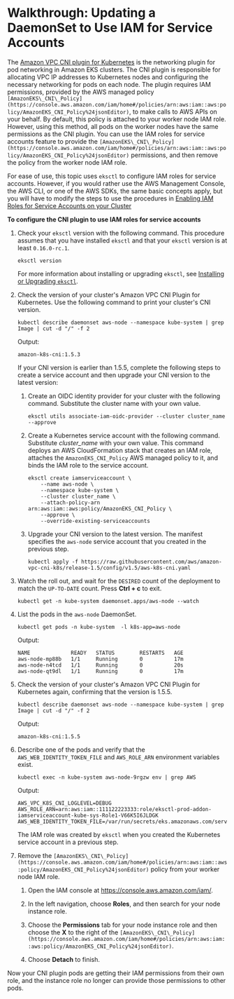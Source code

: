 # Walkthrough: Updating a DaemonSet to Use IAM for Service Accounts<a name="iam-roles-for-service-accounts-cni-walkthrough"></a>

The [Amazon VPC CNI plugin for Kubernetes](https://github.com/aws/amazon-vpc-cni-k8s) is the networking plugin for pod networking in Amazon EKS clusters\. The CNI plugin is responsible for allocating VPC IP addresses to Kubernetes nodes and configuring the necessary networking for pods on each node\. The plugin requires IAM permissions, provided by the AWS managed policy `[AmazonEKS\_CNI\_Policy](https://console.aws.amazon.com/iam/home#/policies/arn:aws:iam::aws:policy/AmazonEKS_CNI_Policy%24jsonEditor)`, to make calls to AWS APIs on your behalf\. By default, this policy is attached to your worker node IAM role\. However, using this method, all pods on the worker nodes have the same permissions as the CNI plugin\. You can use the IAM roles for service accounts feature to provide the `[AmazonEKS\_CNI\_Policy](https://console.aws.amazon.com/iam/home#/policies/arn:aws:iam::aws:policy/AmazonEKS_CNI_Policy%24jsonEditor)` permissions, and then remove the policy from the worker node IAM role\.

For ease of use, this topic uses `eksctl` to configure IAM roles for service accounts\. However, if you would rather use the AWS Management Console, the AWS CLI, or one of the AWS SDKs, the same basic concepts apply, but you will have to modify the steps to use the procedures in [Enabling IAM Roles for Service Accounts on your Cluster](enable-iam-roles-for-service-accounts.md)

**To configure the CNI plugin to use IAM roles for service accounts**

1. Check your `eksctl` version with the following command\. This procedure assumes that you have installed `eksctl` and that your `eksctl` version is at least `0.16.0-rc.1`\. 

   ```
   eksctl version
   ```

    For more information about installing or upgrading `eksctl`, see [Installing or Upgrading `eksctl`](eksctl.md#installing-eksctl)\.

1. Check the version of your cluster's Amazon VPC CNI Plugin for Kubernetes\. Use the following command to print your cluster's CNI version\.

   ```
   kubectl describe daemonset aws-node --namespace kube-system | grep Image | cut -d "/" -f 2
   ```

   Output:

   ```
   amazon-k8s-cni:1.5.3
   ```

   If your CNI version is earlier than 1\.5\.5, complete the following steps to create a service account and then upgrade your CNI version to the latest version:

   1. Create an OIDC identity provider for your cluster with the following command\. Substitute the cluster name with your own value\.

      ```
      eksctl utils associate-iam-oidc-provider --cluster cluster_name --approve
      ```

   1. Create a Kubernetes service account with the following command\. Substitute *cluster\_name* with your own value\. This command deploys an AWS CloudFormation stack that creates an IAM role, attaches the `AmazonEKS_CNI_Policy` AWS managed policy to it, and binds the IAM role to the service account\. 

      ```
      eksctl create iamserviceaccount \
          --name aws-node \
          --namespace kube-system \
          --cluster cluster_name \
          --attach-policy-arn arn:aws:iam::aws:policy/AmazonEKS_CNI_Policy \
          --approve \
          --override-existing-serviceaccounts
      ```

   1. Upgrade your CNI version to the latest version\. The manifest specifies the `aws-node` service account that you created in the previous step\.

      ```
      kubectl apply -f https://raw.githubusercontent.com/aws/amazon-vpc-cni-k8s/release-1.5/config/v1.5/aws-k8s-cni.yaml
      ```

1. Watch the roll out, and wait for the `DESIRED` count of the deployment to match the `UP-TO-DATE` count\. Press **Ctrl \+ c** to exit\. 

   ```
   kubectl get -n kube-system daemonset.apps/aws-node --watch
   ```

1. List the pods in the `aws-node` DaemonSet\.

   ```
   kubectl get pods -n kube-system  -l k8s-app=aws-node
   ```

   Output:

   ```
   NAME             READY   STATUS        RESTARTS   AGE
   aws-node-mp88b   1/1     Running       0          17m
   aws-node-n4tcd   1/1     Running       0          20s
   aws-node-qt9dl   1/1     Running       0          17m
   ```

1. Check the version of your cluster's Amazon VPC CNI Plugin for Kubernetes again, confirming that the version is 1\.5\.5\. 

   ```
   kubectl describe daemonset aws-node --namespace kube-system | grep Image | cut -d "/" -f 2
   ```

   Output:

   ```
   amazon-k8s-cni:1.5.5
   ```

1. Describe one of the pods and verify that the `AWS_WEB_IDENTITY_TOKEN_FILE` and `AWS_ROLE_ARN` environment variables exist\.

   ```
   kubectl exec -n kube-system aws-node-9rgzw env | grep AWS
   ```

   Output:

   ```
   AWS_VPC_K8S_CNI_LOGLEVEL=DEBUG
   AWS_ROLE_ARN=arn:aws:iam::111122223333:role/eksctl-prod-addon-iamserviceaccount-kube-sys-Role1-V66K5I6JLDGK
   AWS_WEB_IDENTITY_TOKEN_FILE=/var/run/secrets/eks.amazonaws.com/serviceaccount/token
   ```

   The IAM role was created by `eksctl` when you created the Kubernetes service account in a previous step\.

1. Remove the `[AmazonEKS\_CNI\_Policy](https://console.aws.amazon.com/iam/home#/policies/arn:aws:iam::aws:policy/AmazonEKS_CNI_Policy%24jsonEditor)` policy from your worker node IAM role\.

   1. Open the IAM console at [https://console\.aws\.amazon\.com/iam/](https://console.aws.amazon.com/iam/)\.

   1. In the left navigation, choose **Roles**, and then search for your node instance role\.

   1. Choose the **Permissions** tab for your node instance role and then choose the **X** to the right of the `[AmazonEKS\_CNI\_Policy](https://console.aws.amazon.com/iam/home#/policies/arn:aws:iam::aws:policy/AmazonEKS_CNI_Policy%24jsonEditor)`\.

   1. Choose **Detach** to finish\.

Now your CNI plugin pods are getting their IAM permissions from their own role, and the instance role no longer can provide those permissions to other pods\.